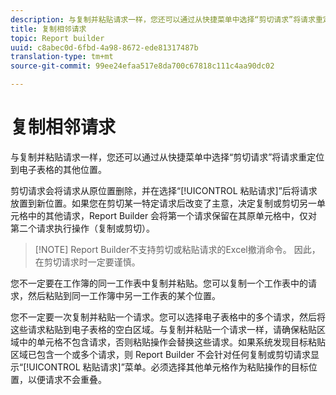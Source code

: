 ```yaml
---
description: 与复制并粘贴请求一样，您还可以通过从快捷菜单中选择“剪切请求”将请求重定位到电子表格的其他位置。
title: 复制相邻请求
topic: Report builder
uuid: c8abec0d-6fbd-4a98-8672-ede81317487b
translation-type: tm+mt
source-git-commit: 99ee24efaa517e8da700c67818c111c4aa90dc02

---
```



# 复制相邻请求

与复制并粘贴请求一样，您还可以通过从快捷菜单中选择“剪切请求”将请求重定位到电子表格的其他位置。

剪切请求会将请求从原位置删除，并在选择“[!UICONTROL 粘贴请求]”后将请求放置到新位置。如果您在剪切某一特定请求后改变了主意，决定复制或剪切另一单元格中的其他请求，Report Builder 会将第一个请求保留在其原单元格中，仅对第二个请求执行操作（复制或剪切）。

> [!NOTE] Report Builder不支持剪切或粘贴请求的Excel撤消命令。 因此，在剪切请求时一定要谨慎。

您不一定要在工作簿的同一工作表中复制并粘贴。您可以复制一个工作表中的请求，然后粘贴到同一工作簿中另一工作表的某个位置。

您不一定要一次复制并粘贴一个请求。您可以选择电子表格中的多个请求，然后将这些请求粘贴到电子表格的空白区域。与复制并粘贴一个请求一样，请确保粘贴区域中的单元格不包含请求，否则粘贴操作会替换这些请求。如果系统发现目标粘贴区域已包含一个或多个请求，则 Report Builder 不会针对任何复制或剪切请求显示“[!UICONTROL 粘贴请求]”菜单。必须选择其他单元格作为粘贴操作的目标位置，以便请求不会重叠。
